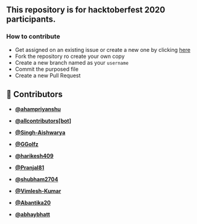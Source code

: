 <!-- DO NOT REMOVE - contributor_list:data:start:["ahampriyanshu", "allcontributors[bot]", "Singh-Aishwarya", "GGolfz", "harikesh409", "Pranjal81", "shubham2704", "Vimlesh-Kumar", "Abantika20", "abhaybhatt"]:end -->
## This repository is for hacktoberfest 2020 participants.

### How to contribute

- Get assigned on an existing issue or create a new one by clicking [here](https://github.com/ahampriyanshu/algo_ds_101/issues/new/choose)
- Fork the repository ro create your own copy
- Create a new branch named as your ``username``
- Commit the purposed file
- Create a new Pull Request
<!-- DO NOT REMOVE - contributor_list:start -->
## 👥 Contributors


- **[@ahampriyanshu](https://github.com/ahampriyanshu)**

- **[@allcontributors[bot]](https://github.com/apps/allcontributors)**

- **[@Singh-Aishwarya](https://github.com/Singh-Aishwarya)**

- **[@GGolfz](https://github.com/GGolfz)**

- **[@harikesh409](https://github.com/harikesh409)**

- **[@Pranjal81](https://github.com/Pranjal81)**

- **[@shubham2704](https://github.com/shubham2704)**

- **[@Vimlesh-Kumar](https://github.com/Vimlesh-Kumar)**

- **[@Abantika20](https://github.com/Abantika20)**

- **[@abhaybhatt](https://github.com/abhaybhatt)**

<!-- DO NOT REMOVE - contributor_list:end -->
